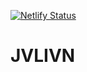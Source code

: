 [![Netlify Status](https://api.netlify.com/api/v1/badges/d72fbf9d-fa8d-4b57-9a8b-35fa29cd1d25/deploy-status)](https://app.netlify.com/sites/objective-northcutt-59140f/deploys)

# JVLIVN

